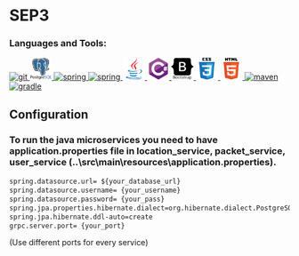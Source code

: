 # SEP3 

<h3 align="left">Languages and Tools:</h3>
<a href="https://git-scm.com/" target="_blank"> <img src="https://www.vectorlogo.zone/logos/git-scm/git-scm-icon.svg" alt="git" width="40" height="40">
<a href="https://www.postgresql.org" target="_blank"> <img src="https://raw.githubusercontent.com/devicons/devicon/master/icons/postgresql/postgresql-original-wordmark.svg" alt="postgresql" width="40" height="40"><a href="https://spring.io/" target="_blank"> <img src="https://www.vectorlogo.zone/logos/springio/springio-icon.svg" alt="spring" width="40" height="40">
<a href="https://www.rabbitmq.com/" target="_blank"> <img src="https://github.com/cosmindemian/SEP3/assets/114725463/5f4b2a0f-94a8-48ae-bae3-4c292521ad4b" alt="spring" width="40" height="40">
<a href="https://www.java.com" target="_blank" > <img src="https://raw.githubusercontent.com/devicons/devicon/master/icons/java/java-original.svg" alt="java" width="40" height="40">
<a href="https://www.w3schools.com/cs/" target="_blank"> <img src="https://raw.githubusercontent.com/devicons/devicon/master/icons/csharp/csharp-original.svg" alt="csharp" width="40" height="40">
<a href="https://getbootstrap.com" target="_blank"> <img src="https://raw.githubusercontent.com/devicons/devicon/master/icons/bootstrap/bootstrap-plain-wordmark.svg" alt="bootstrap" width="40" height="40"> 
<a href="https://www.w3schools.com/css/" target="_blank"> <img src="https://raw.githubusercontent.com/devicons/devicon/master/icons/css3/css3-original-wordmark.svg" alt="css3" width="40" height="40">
<a href="https://www.w3.org/html/" target="_blank"> <img src="https://raw.githubusercontent.com/devicons/devicon/master/icons/html5/html5-original-wordmark.svg" alt="html5" width="40" height="40">
<a href="https://maven.apache.org/" target="_blank"> <img src="https://github.com/cosmindemian/SEP3/assets/114725463/fc644644-265d-4893-b215-b960fd049d94" alt="maven" width="60" height="40"></a>
<a href="https://gradle.org/" target="_blank"> <img src="https://www.vectorlogo.zone/logos/gradle/gradle-icon.svg" alt="gradle" width="40" height="40"></a>




## Configuration

### To run the java microservices you need to have application.properties file in location_service, packet_service, user_service (..\src\main\resources\application.properties).

```
spring.datasource.url= ${your_database_url}
spring.datasource.username= {your_username}
spring.datasource.password= {your_pass}
spring.jpa.properties.hibernate.dialect=org.hibernate.dialect.PostgreSQLDialect
spring.jpa.hibernate.ddl-auto=create
grpc.server.port= {your_port}
```
(Use different ports for every service)


  
  
